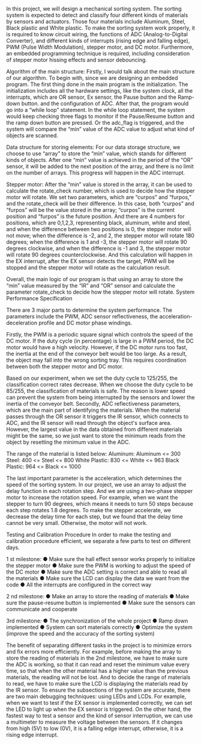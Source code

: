 In this project, we will design a mechanical sorting system. The sorting system is expected to detect and classify four different kinds of materials by sensors and actuators. Those four materials include Aluminum, Steel, Black plastic and White plastic. To make the sorting system work properly, it is required to know circuit wiring, the functions of ADC (Analog-to-Digital Converter), and different kinds of interrupts (rising edge and falling edge), PWM (Pulse Width Modulation), stepper motor, and DC motor. Furthermore, an embedded programming technique is required, including consideration of stepper motor hissing effects and sensor debouncing.

Algorithm of the main structure:
Firstly, I would talk about the main structure of our algorithm. To begin with, since we are designing an embedded program. The first thing done in the main program is the initialization. The initialization includes all the hardware settings, like the system clock, all the interrupts, which are OR sensor, Ex sensor, the Pause button and the Ramp-down button. and the configuration of ADC. After that, the program would go into a “while loop” statement. In the while loop statement, the system would keep checking three flags to monitor if the Pause/Resume button and the ramp down button are pressed. Or the adc_flag is triggered, and the system will compare the “min” value of the ADC value to adjust what kind of objects are scanned.

Data structure for storing elements:
For our data storage structure, we choose to use “array” to store the “min” value, which stands for different kinds of objects. After one “min” value is achieved in the period of the “OR” sensor, it will be added to the next position of the array, and there is no limit on the number of arrays. This progress will happen in the ADC interrupt.

Stepper motor:
After the “min” value is stored in the array, it can be used to calculate the rotate_check number, which is used to decide how the stepper motor will rotate. We set two parameters, which are “curpos” and “furpos,” and the rotate_check will be their difference. In this case, both “curpos” and “furpos” will be the value stored in the array; “curpos” is the current position and “furpos” is the future position. And there are 4 numbers for positions, which are 0,1,2,3, representing black, aluminum, white and steel, and when the difference between two positions is 0, the stepper motor will not move; when the difference is -2, and 2, the stepper motor will rotate 180 degrees; when the difference is 1 and -3, the stepper motor will rotate 90 degrees clockwise, and when the difference is -1 and 3, the stepper motor will rotate 90 degrees counterclockwise. And this calculation will happen in the EX interrupt, after the EX sensor detects the target, PWM will be stopped and the stepper motor will rotate as the calculation result.

Overall, the main logic of our program is that using an array to store the “min” value measured by the “IR” and “OR” sensor and calculate the parameter rotate_check to decide how the stepper motor will rotate.
System Performance Specification

There are 3 major parts to determine the system performance. The parameters include the PWM, ADC sensor reflectiveness, the acceleration-deceleration profile and DC motor phase windings.

Firstly, the PWM is a periodic square signal which controls the speed of the DC motor. If the duty cycle (in percentage) is large in a PWM period, the DC motor would have a high velocity. However, if the DC motor runs too fast, the inertia at the end of the conveyor belt would be too large. As a result, the object may fall into the wrong sorting tray. This requires coordination between both the stepper motor and DC motor. 

Based on our experiment, when we set the duty cycle to 125/255, the classification correct rates decrease. When we choose the duty cycle to be 85/255, the classification of materials is safe. The reason is lower speed can prevent the system from being interrupted by the sensors and lower the inertia of the conveyor belt. 
Secondly, ADC reflectiveness parameters, which are the main part of identifying the materials. When the material passes through the OR sensor it triggers the IR sensor, which connects to ADC, and the IR sensor will read through the object's surface area. However, the largest value in the data obtained from different materials might be the same, so we just want to store the minimum reads from the object by resetting the minimum value in the ADC.

The range of the material is listed below:
Aluminum: Aluminum <= 300
Steel: 400 <= Steel <= 800
White Plastic: 830 <= White <= 963
Black Plastic: 964 <= Black <= 1000

The last important parameter is the acceleration, which determines the speed of the sorting system. In our project, we use an array to adjust the delay function in each rotation step. And we are using a two-phase stepper motor to increase the rotation speed. For example, when we want the stepper to turn 90 degrees, which means it needs to turn 50 steps because each step rotates 1.8 degrees. To make the stepper accelerate, we decrease the delay time for each step, but we found that the delay time cannot be very small. Otherwise, the motor will not work.

Testing and Calibration Procedure
In order to make the testing and calibration procedure efficient, we separate a few parts to test on different days.

1 st milestone:
● Make sure the hall effect sensor works properly to initialize the stepper motor
● Make sure the PWM is working to adjust the speed of the DC motor
● Make sure the ADC setting is correct and able to read all the materials
● Make sure the LCD can display the data we want from the code
● All the interrupts are configured in the correct way

2 nd milestone:
● Make an array to store the reading of materials
● Make sure the pause-resume button is implemented
● Make sure the sensors can communicate and cooperate

3rd milestone:
● The synchronization of the whole project
● Ramp down implemented
● System can sort materials correctly
● Optimize the system (improve the speed and the accuracy of the sorting system)

The benefit of separating different tasks in the project is to minimize errors and fix errors more efficiently. For example, before making the array to store the reading of materials in the 2nd milestone, we have to make sure the ADC is working, so that it can read and reset the minimum value every time, so that when the other material has a higher value than the previous materials, the reading will not be lost. And to decide the range of materials to read, we have to make sure the LCD is displaying the materials read by the IR sensor.
To ensure the subsections of the system are accurate, there are two main debugging techniques: using LEDs and LCDs. For example, when we want to test if the EX sensor
is implemented correctly, we can set the LED to light up when the EX sensor is
triggered. On the other hand, the fastest way to test a sensor and the kind of sensor
interruption, we can use a multimeter to measure the voltage between the sensors. If it
changes from high (5V) to low (0V), it is a falling edge interrupt, otherwise, it is a rising
edge interrupt.

